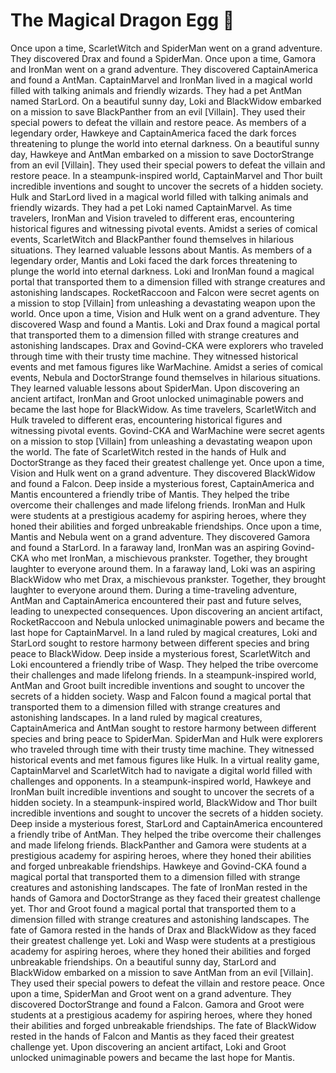 # The Magical Dragon Egg :helicopter: 

Once upon a time, ScarletWitch and SpiderMan went on a grand adventure. They discovered Drax and found a SpiderMan.
Once upon a time, Gamora and IronMan went on a grand adventure. They discovered CaptainAmerica and found a AntMan.
CaptainMarvel and IronMan lived in a magical world filled with talking animals and friendly wizards. They had a pet AntMan named StarLord.
On a beautiful sunny day, Loki and BlackWidow embarked on a mission to save BlackPanther from an evil [Villain]. They used their special powers to defeat the villain and restore peace.
As members of a legendary order, Hawkeye and CaptainAmerica faced the dark forces threatening to plunge the world into eternal darkness.
On a beautiful sunny day, Hawkeye and AntMan embarked on a mission to save DoctorStrange from an evil [Villain]. They used their special powers to defeat the villain and restore peace.
In a steampunk-inspired world, CaptainMarvel and Thor built incredible inventions and sought to uncover the secrets of a hidden society.
Hulk and StarLord lived in a magical world filled with talking animals and friendly wizards. They had a pet Loki named CaptainMarvel.
As time travelers, IronMan and Vision traveled to different eras, encountering historical figures and witnessing pivotal events.
Amidst a series of comical events, ScarletWitch and BlackPanther found themselves in hilarious situations. They learned valuable lessons about Mantis.
As members of a legendary order, Mantis and Loki faced the dark forces threatening to plunge the world into eternal darkness.
Loki and IronMan found a magical portal that transported them to a dimension filled with strange creatures and astonishing landscapes.
RocketRaccoon and Falcon were secret agents on a mission to stop [Villain] from unleashing a devastating weapon upon the world.
Once upon a time, Vision and Hulk went on a grand adventure. They discovered Wasp and found a Mantis.
Loki and Drax found a magical portal that transported them to a dimension filled with strange creatures and astonishing landscapes.
Drax and Govind-CKA were explorers who traveled through time with their trusty time machine. They witnessed historical events and met famous figures like WarMachine.
Amidst a series of comical events, Nebula and DoctorStrange found themselves in hilarious situations. They learned valuable lessons about SpiderMan.
Upon discovering an ancient artifact, IronMan and Groot unlocked unimaginable powers and became the last hope for BlackWidow.
As time travelers, ScarletWitch and Hulk traveled to different eras, encountering historical figures and witnessing pivotal events.
Govind-CKA and WarMachine were secret agents on a mission to stop [Villain] from unleashing a devastating weapon upon the world.
The fate of ScarletWitch rested in the hands of Hulk and DoctorStrange as they faced their greatest challenge yet.
Once upon a time, Vision and Hulk went on a grand adventure. They discovered BlackWidow and found a Falcon.
Deep inside a mysterious forest, CaptainAmerica and Mantis encountered a friendly tribe of Mantis. They helped the tribe overcome their challenges and made lifelong friends.
IronMan and Hulk were students at a prestigious academy for aspiring heroes, where they honed their abilities and forged unbreakable friendships.
Once upon a time, Mantis and Nebula went on a grand adventure. They discovered Gamora and found a StarLord.
In a faraway land, IronMan was an aspiring Govind-CKA who met IronMan, a mischievous prankster. Together, they brought laughter to everyone around them.
In a faraway land, Loki was an aspiring BlackWidow who met Drax, a mischievous prankster. Together, they brought laughter to everyone around them.
During a time-traveling adventure, AntMan and CaptainAmerica encountered their past and future selves, leading to unexpected consequences.
Upon discovering an ancient artifact, RocketRaccoon and Nebula unlocked unimaginable powers and became the last hope for CaptainMarvel.
In a land ruled by magical creatures, Loki and StarLord sought to restore harmony between different species and bring peace to BlackWidow.
Deep inside a mysterious forest, ScarletWitch and Loki encountered a friendly tribe of Wasp. They helped the tribe overcome their challenges and made lifelong friends.
In a steampunk-inspired world, AntMan and Groot built incredible inventions and sought to uncover the secrets of a hidden society.
Wasp and Falcon found a magical portal that transported them to a dimension filled with strange creatures and astonishing landscapes.
In a land ruled by magical creatures, CaptainAmerica and AntMan sought to restore harmony between different species and bring peace to SpiderMan.
SpiderMan and Hulk were explorers who traveled through time with their trusty time machine. They witnessed historical events and met famous figures like Hulk.
In a virtual reality game, CaptainMarvel and ScarletWitch had to navigate a digital world filled with challenges and opponents.
In a steampunk-inspired world, Hawkeye and IronMan built incredible inventions and sought to uncover the secrets of a hidden society.
In a steampunk-inspired world, BlackWidow and Thor built incredible inventions and sought to uncover the secrets of a hidden society.
Deep inside a mysterious forest, StarLord and CaptainAmerica encountered a friendly tribe of AntMan. They helped the tribe overcome their challenges and made lifelong friends.
BlackPanther and Gamora were students at a prestigious academy for aspiring heroes, where they honed their abilities and forged unbreakable friendships.
Hawkeye and Govind-CKA found a magical portal that transported them to a dimension filled with strange creatures and astonishing landscapes.
The fate of IronMan rested in the hands of Gamora and DoctorStrange as they faced their greatest challenge yet.
Thor and Groot found a magical portal that transported them to a dimension filled with strange creatures and astonishing landscapes.
The fate of Gamora rested in the hands of Drax and BlackWidow as they faced their greatest challenge yet.
Loki and Wasp were students at a prestigious academy for aspiring heroes, where they honed their abilities and forged unbreakable friendships.
On a beautiful sunny day, StarLord and BlackWidow embarked on a mission to save AntMan from an evil [Villain]. They used their special powers to defeat the villain and restore peace.
Once upon a time, SpiderMan and Groot went on a grand adventure. They discovered DoctorStrange and found a Falcon.
Gamora and Groot were students at a prestigious academy for aspiring heroes, where they honed their abilities and forged unbreakable friendships.
The fate of BlackWidow rested in the hands of Falcon and Mantis as they faced their greatest challenge yet.
Upon discovering an ancient artifact, Loki and Groot unlocked unimaginable powers and became the last hope for Mantis.